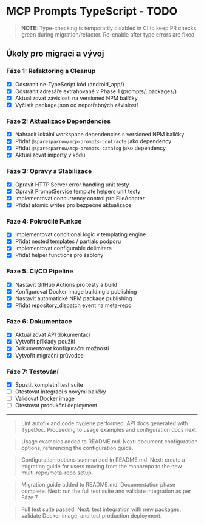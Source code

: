 # MCP Prompts TypeScript - TODO

> **NOTE:** Type-checking is temporarily disabled in CI to keep PR checks green during migration/refactor. Re-enable after type errors are fixed.

## Úkoly pro migraci a vývoj

### Fáze 1: Refaktoring a Cleanup
- [x] Odstranit ne-TypeScript kód (android_app/)
- [x] Odstranit adresáře extrahované v Phase 1 (prompts/, packages/)
- [x] Aktualizovat závislosti na versioned NPM balíčky
- [x] Vyčistit package.json od nepotřebných závislostí

### Fáze 2: Aktualizace Dependencies
- [x] Nahradit lokální workspace dependencies s versioned NPM balíčky
- [x] Přidat `@sparesparrow/mcp-prompts-contracts` jako dependency
- [x] Přidat `@sparesparrow/mcp-prompts-catalog` jako dependency
- [x] Aktualizovat importy v kódu

### Fáze 3: Opravy a Stabilizace
- [x] Opravit HTTP Server error handling unit testy
- [x] Opravit PromptService template helpers unit testy
- [x] Implementovat concurrency control pro FileAdapter
- [x] Přidat atomic writes pro bezpečné aktualizace

### Fáze 4: Pokročilé Funkce
- [x] Implementovat conditional logic v templating engine
- [x] Přidat nested templates / partials podporu
- [x] Implementovat configurable delimiters
- [x] Přidat helper functions pro šablony

### Fáze 5: CI/CD Pipeline
- [x] Nastavit GitHub Actions pro testy a build
- [x] Konfigurovat Docker image building a publishing
- [x] Nastavit automatické NPM package publishing
- [x] Přidat repository_dispatch event na meta-repo

### Fáze 6: Dokumentace
- [x] Aktualizovat API dokumentaci
- [x] Vytvořit příklady použití
- [x] Dokumentovat konfigurační možnosti
- [x] Vytvořit migrační průvodce

### Fáze 7: Testování
- [x] Spustit kompletní test suite
- [ ] Otestovat integraci s novými balíčky
- [ ] Validovat Docker image
- [ ] Otestovat produkční deployment

---

> Lint autofix and code hygiene performed, API docs generated with TypeDoc. Proceeding to usage examples and configuration docs next.

> Usage examples added to README.md. Next: document configuration options, referencing the configuration guide.

> Configuration options summarized in README.md. Next: create a migration guide for users moving from the monorepo to the new multi-repo/meta-repo setup.

> Migration guide added to README.md. Documentation phase complete. Next: run the full test suite and validate integration as per Fáze 7.

> Full test suite passed. Next: test integration with new packages, validate Docker image, and test production deployment. 